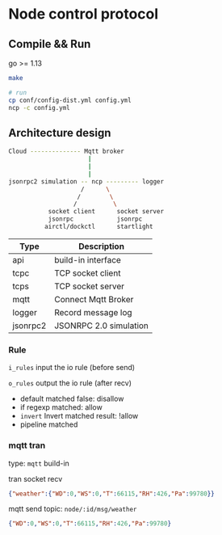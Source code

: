 # Node control protocol

## Compile && Run

go >= 1.13

```sh
make

# run
cp conf/config-dist.yml config.yml
ncp -c config.yml
```

## Architecture design

```sh
Cloud -------------- Mqtt broker
                      |
                      |
                      |
jsonrpc2 simulation -- ncp --------- logger
                    /      \
                   /        \
                  /          \
           socket client      socket server
           jsonrpc            jsonrpc
          airctl/dockctl      startlight

```

Type | Description
---- | -----------
api  | build-in interface
tcpc | TCP socket client
tcps | TCP socket server
mqtt | Connect Mqtt Broker
logger  | Record message log
jsonrpc2| JSONRPC 2.0 simulation

### Rule

`i_rules` input the io rule (before send)

`o_rules` output the io rule (after recv)

- default matched false: disallow
- if regexp matched: allow
- `invert` Invert matched result: !allow
- pipeline matched

### mqtt tran

type: `mqtt` build-in

tran socket recv

```json
{"weather":{"WD":0,"WS":0,"T":66115,"RH":426,"Pa":99780}}
```

mqtt send topic: `node/:id/msg/weather`

```json
{"WD":0,"WS":0,"T":66115,"RH":426,"Pa":99780}
```

